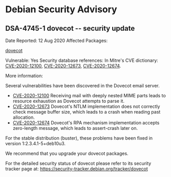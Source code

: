 
Debian Security Advisory
========================


DSA-4745-1 dovecot -- security update
-------------------------------------



Date Reported:
12 Aug 2020
Affected Packages:

[dovecot](https://packages.debian.org/src:dovecot)

Vulnerable:
Yes
Security database references:
In Mitre's CVE dictionary: [CVE-2020-12100](https://security-tracker.debian.org/tracker/CVE-2020-12100), [CVE-2020-12673](https://security-tracker.debian.org/tracker/CVE-2020-12673), [CVE-2020-12674](https://security-tracker.debian.org/tracker/CVE-2020-12674).  

More information:

Several vulnerabilities have been discovered in the Dovecot email
server.


* [CVE-2020-12100](https://security-tracker.debian.org/tracker/CVE-2020-12100)
Receiving mail with deeply nested MIME parts leads to resource
 exhaustion as Dovecot attempts to parse it.
* [CVE-2020-12673](https://security-tracker.debian.org/tracker/CVE-2020-12673)
Dovecot's NTLM implementation does not correctly check message
 buffer size, which leads to a crash when reading past allocation.
* [CVE-2020-12674](https://security-tracker.debian.org/tracker/CVE-2020-12674)
Dovecot's RPA mechanism implementation accepts zero-length message,
 which leads to assert-crash later on.


For the stable distribution (buster), these problems have been fixed in
version 1:2.3.4.1-5+deb10u3.


We recommend that you upgrade your dovecot packages.


For the detailed security status of dovecot please refer to its security
tracker page at:
<https://security-tracker.debian.org/tracker/dovecot>





